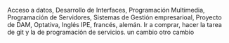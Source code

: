 Acceso a datos, Desarrollo de Interfaces, Programación Multimedia, Programación de Servidores, Sistemas de Gestión empresarioal, Proyecto de DAM, Optativa, Inglés
IPE, francés, alemán.
Ir a comprar, hacer la tarea de git y la de programación de servicios.
un cambio
otro cambio
